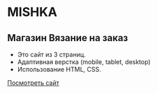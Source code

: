 # MISHKA
## Магазин Вязание на заказ

- Это сайт из 3 страниц.
- Адаптивная верстка (mobile, tablet, desktop)
- Использование HTML, CSS.

[Посмотреть сайт](https://sherby-l.github.io/MISHKA/)
